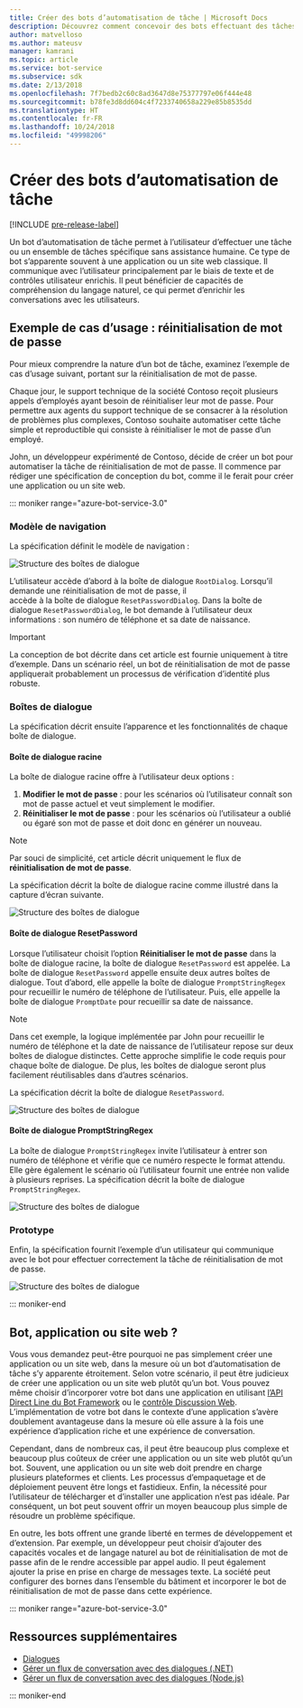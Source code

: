 ```yaml
---
title: Créer des bots d’automatisation de tâche | Microsoft Docs
description: Découvrez comment concevoir des bots effectuant des tâches sans intervention humaine.
author: matvelloso
ms.author: mateusv
manager: kamrani
ms.topic: article
ms.service: bot-service
ms.subservice: sdk
ms.date: 2/13/2018
ms.openlocfilehash: 7f7bedb2c60c8ad3647d8e75377797e06f444e48
ms.sourcegitcommit: b78fe3d8dd604c4f7233740658a229e85b8535dd
ms.translationtype: HT
ms.contentlocale: fr-FR
ms.lasthandoff: 10/24/2018
ms.locfileid: "49998206"
---
```

# <a name="create-task-automation-bots"></a>Créer des bots d’automatisation de tâche

[!INCLUDE [pre-release-label](./includes/pre-release-label-v3.md)]

Un bot d’automatisation de tâche permet à l’utilisateur d’effectuer une tâche ou un ensemble de tâches spécifique sans assistance humaine. Ce type de bot s’apparente souvent à une application ou un site web classique. Il communique avec l’utilisateur principalement par le biais de texte et de contrôles utilisateur enrichis. Il peut bénéficier de capacités de compréhension du langage naturel, ce qui permet d’enrichir les conversations avec les utilisateurs. 

## <a name="example-use-case-password-reset"></a>Exemple de cas d’usage : réinitialisation de mot de passe

Pour mieux comprendre la nature d’un bot de tâche, examinez l’exemple de cas d’usage suivant, portant sur la réinitialisation de mot de passe. 

Chaque jour, le support technique de la société Contoso reçoit plusieurs appels d’employés ayant besoin de réinitialiser leur mot de passe. Pour permettre aux agents du support technique de se consacrer à la résolution de problèmes plus complexes, Contoso souhaite automatiser cette tâche simple et reproductible qui consiste à réinitialiser le mot de passe d’un employé. 

John, un développeur expérimenté de Contoso, décide de créer un bot pour automatiser la tâche de réinitialisation de mot de passe. Il commence par rédiger une spécification de conception du bot, comme il le ferait pour créer une application ou un site web. 

::: moniker range="azure-bot-service-3.0"

### <a name="navigation-model"></a>Modèle de navigation

La spécification définit le modèle de navigation :

![Structure des boîtes de dialogue](~/media/bot-service-design-pattern-task-automation/simple-task1.png)

L’utilisateur accède d’abord à la boîte de dialogue `RootDialog`. Lorsqu’il demande une réinitialisation de mot de passe, il  
accède à la boîte de dialogue `ResetPasswordDialog`. Dans la boîte de dialogue `ResetPasswordDialog`, le bot demande à l’utilisateur deux informations : son numéro de téléphone et sa date de naissance. 

> [!IMPORTANT]
> La conception de bot décrite dans cet article est fournie uniquement à titre d’exemple. Dans un scénario réel, un bot de réinitialisation de mot de passe appliquerait probablement un processus de vérification d’identité plus robuste.

### <a name="dialogs"></a>Boîtes de dialogue

La spécification décrit ensuite l’apparence et les fonctionnalités de chaque boîte de dialogue. 

#### <a name="root-dialog"></a>Boîte de dialogue racine

La boîte de dialogue racine offre à l’utilisateur deux options : 

1. **Modifier le mot de passe** : pour les scénarios où l’utilisateur connaît son mot de passe actuel et veut simplement le modifier.
2. **Réinitialiser le mot de passe** : pour les scénarios où l’utilisateur a oublié ou égaré son mot de passe et doit donc en générer un nouveau.

> [!NOTE]
> Par souci de simplicité, cet article décrit uniquement le flux de **réinitialisation de mot de passe**.

La spécification décrit la boîte de dialogue racine comme illustré dans la capture d’écran suivante.

![Structure des boîtes de dialogue](~/media/bot-service-design-pattern-task-automation/simple-task2.png)

#### <a name="resetpassword-dialog"></a>Boîte de dialogue ResetPassword

Lorsque l’utilisateur choisit l’option **Réinitialiser le mot de passe** dans la boîte de dialogue racine, la boîte de dialogue `ResetPassword` est appelée. 
La boîte de dialogue `ResetPassword` appelle ensuite deux autres boîtes de dialogue. 
Tout d’abord, elle appelle la boîte de dialogue `PromptStringRegex` pour recueillir le numéro de téléphone de l’utilisateur. 
Puis, elle appelle la boîte de dialogue `PromptDate` pour recueillir sa date de naissance. 

> [!NOTE]
> Dans cet exemple, la logique implémentée par John pour recueillir le numéro de téléphone et la date de naissance de l’utilisateur repose sur deux boîtes de dialogue distinctes. Cette approche simplifie le code requis pour chaque boîte de dialogue. De plus, les boîtes de dialogue seront plus facilement réutilisables dans d’autres scénarios. 

La spécification décrit la boîte de dialogue `ResetPassword`.

![Structure des boîtes de dialogue](~/media/bot-service-design-pattern-task-automation/simple-task3.png)

#### <a name="promptstringregex-dialog"></a>Boîte de dialogue PromptStringRegex

La boîte de dialogue `PromptStringRegex` invite l’utilisateur à entrer son numéro de téléphone et vérifie que ce numéro respecte le format attendu. 
Elle gère également le scénario où l’utilisateur fournit une entrée non valide à plusieurs reprises. 
La spécification décrit la boîte de dialogue `PromptStringRegex`.

![Structure des boîtes de dialogue](~/media/bot-service-design-pattern-task-automation/simple-task4.png)

### <a name="prototype"></a>Prototype

Enfin, la spécification fournit l’exemple d’un utilisateur qui communique avec le bot pour effectuer correctement la tâche de réinitialisation de mot de passe.

![Structure des boîtes de dialogue](~/media/bot-service-design-pattern-task-automation/simple-task5.png)

::: moniker-end 

## <a name="bot-app-or-website"></a>Bot, application ou site web ?

Vous vous demandez peut-être pourquoi ne pas simplement créer une application ou un site web, dans la mesure où un bot d’automatisation de tâche s’y apparente étroitement. Selon votre scénario, il peut être judicieux de créer une application ou un site web plutôt qu’un bot. Vous pouvez même choisir d’incorporer votre bot dans une application en utilisant [l’API Direct Line du Bot Framework][directLineAPI] ou le <a href="https://aka.ms/BotFramework-WebChat" target="_blank">contrôle Discussion Web</a>. L’implémentation de votre bot dans le contexte d’une application s’avère doublement avantageuse dans la mesure où elle assure à la fois une expérience d’application riche et une expérience de conversation. 

Cependant, dans de nombreux cas, il peut être beaucoup plus complexe et beaucoup plus coûteux de créer une application ou un site web plutôt qu’un bot. Souvent, une application ou un site web doit prendre en charge plusieurs plateformes et clients. Les processus d’empaquetage et de déploiement peuvent être longs et fastidieux. Enfin, la nécessité pour l’utilisateur de télécharger et d’installer une application n’est pas idéale. Par conséquent, un bot peut souvent offrir un moyen beaucoup plus simple de résoudre un problème spécifique. 

En outre, les bots offrent une grande liberté en termes de développement et d’extension. Par exemple, un développeur peut choisir d’ajouter des capacités vocales et de langage naturel au bot de réinitialisation de mot de passe afin de le rendre accessible par appel audio. Il peut également ajouter la prise en prise en charge de messages texte. La société peut configurer des bornes dans l’ensemble du bâtiment et incorporer le bot de réinitialisation de mot de passe dans cette expérience.

::: moniker range="azure-bot-service-3.0"
<!-- TODO: SimpleTaskAutomation no longer exists
## Sample code

For a complete sample that shows how to implement simple task automation using the Bot Builder SDK for .NET, see the <a href="https://aka.ms/capability-SimpleTaskAutomation" target="_blank">Simple Task Automation sample</a> in GitHub.

For a complete sample that shows how to implement simple task automation using the Bot Builder SDK for Node.js, see the <a href="https://aka.ms/capability-SimpleTaskAutomation" target="_blank">Simple Task Automation sample</a> in GitHub.
-->

## <a name="additional-resources"></a>Ressources supplémentaires

- [Dialogues](~/dotnet/bot-builder-dotnet-dialogs.md)
- [Gérer un flux de conversation avec des dialogues (.NET)](~/dotnet/bot-builder-dotnet-manage-conversation-flow.md)
- [Gérer un flux de conversation avec des dialogues (Node.js)](~/nodejs/bot-builder-nodejs-manage-conversation-flow.md)

::: moniker-end

[directLineAPI]: https://docs.botframework.com/en-us/restapi/directline3/#navtitle
